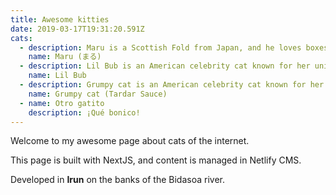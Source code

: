 ```yaml
---
title: Awesome kitties
date: 2019-03-17T19:31:20.591Z
cats:
  - description: Maru is a Scottish Fold from Japan, and he loves boxes.
    name: Maru (まる)
  - description: Lil Bub is an American celebrity cat known for her unique appearance.
    name: Lil Bub
  - description: Grumpy cat is an American celebrity cat known for her grumpy appearance.
    name: Grumpy cat (Tardar Sauce)
  - name: Otro gatito
    description: ¡Qué bonico!
---
```

Welcome to my awesome page about cats of the internet.

This page is built with NextJS, and content is managed in Netlify CMS.

Developed in **Irun** on the banks of the Bidasoa river.